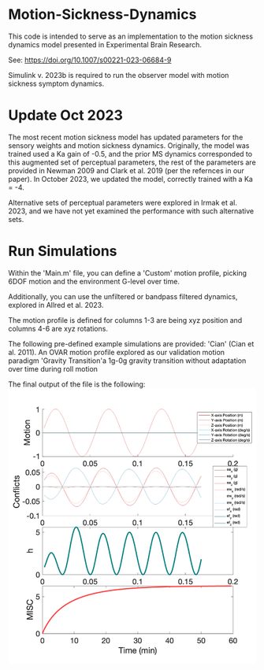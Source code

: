 # Motion-Sickness-Dynamics

This code is intended to serve as an implementation to the motion sickness dynamics model presented in Experimental Brain Research.

See: https://doi.org/10.1007/s00221-023-06684-9 

Simulink v. 2023b is required to run the observer model with motion sickness symptom dynamics. 

# Update Oct 2023
The most recent motion sickness model has updated parameters for the sensory weights and motion sickness dynamics. Originally, the model was trained used a Ka gain of -0.5, and the prior MS dynamics corresponded to this augmented set of perceptual parameters, the rest of the parameters are provided in Newman 2009 and Clark et al. 2019 (per the refernces in our paper). In October 2023, we updated the model, correctly trained with a Ka = -4. 

Alternative sets of perceptual parameters were explored in Irmak et al. 2023, and we have not yet examined the performance with such alternative sets.

# Run Simulations
Within the 'Main.m' file, you can define a 'Custom' motion profile, picking 6DOF motion and the environment G-level over time.

Additionally, you can use the unfiltered or bandpass filtered dynamics, explored in Allred et al. 2023.

The motion profile is defined for columns 1-3 are being xyz position and columns 4-6 are xyz rotations.

The following pre-defined example simulations are provided:
'Cian' (Cian et al. 2011). An OVAR motion profile explored as our validation motion paradigm
'Gravity Transition'a 1g-0g gravity transition without adaptation over time during roll motion

The final output of the file is the following:
![Screenshot](ExampleOutput.png)

